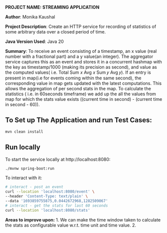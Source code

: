 **PROJECT NAME: STREAMING APPLICATION**

**Author**: Monika Kaushal

**Project Description**: Create an HTTP service for recording of statistics of some arbitrary data 
                     over a closed period of time.

**Java Version Used**: Java 20

**Summary**: To receive an event consisting of a timestamp, an x value (real number with
          a fractional part) and a y value(an integer). The aggregator service captures this 
         as an event and stores it in a concurrent hashmap with the key as timestamp/1000 (making 
         its precision as second), and value as the computed values( i.e. Total
         Sum 𝑥 Avg 𝑥 Sum 𝑦 Avg 𝑦). If an entry is present in map(i.e for events coming within 
         the same second), the corresponding value in map gets updated with the latest computations. 
         This allows the aggregation of per second stats in the map. 
         To calculate the statistics ( i.e. in 60seconds timeframe) we add up the all the values from map 
         for which the stats value exists ((current time in second) - (current time in second - 60)).

      
## To Set up The Application and run Test Cases:
```bash
mvn clean install
```

## Run locally
To start the service locally at http://localhost:8080:
```bash
./mvnw spring-boot:run
```

To interact with it:
```bash
# interact - post an event
curl --location 'localhost:8080/event' \
--header 'Content-Type: text/plain' \
--data '1693859755875,0.0442672968,1282509067'
# interact - get the stats for last 60 seconds
curl --location 'localhost:8080/stats'
```

**Areas to improve upon:**
        1. We can make the time window taken to calculate the stats as configurable value w.r.t. time unit 
           and time value.
        2. 






